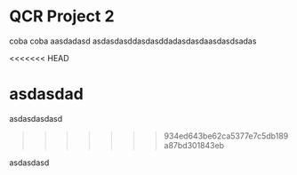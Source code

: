 # QCR Project 2


coba coba
aasdadasd
asdasdasddasdasddadasdasdaasdasdsadas


<<<<<<< HEAD

asdasdad
=======
asdasdasdasd
>>>>>>> 934ed643be62ca5377e7c5db189a87bd301843eb

asdasdasd
